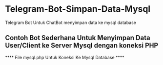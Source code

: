 # Telegram-Bot-Simpan-Data-Mysql
Telegram Bot Untuk ChatBot menyimpan data ke mysql database

## Contoh Bot Sederhana Untuk Menyimpan Data User/Client ke Server Mysql dengan koneksi PHP

**** File mysql.php Untuk Koneksi Ke Mysql Database ****
